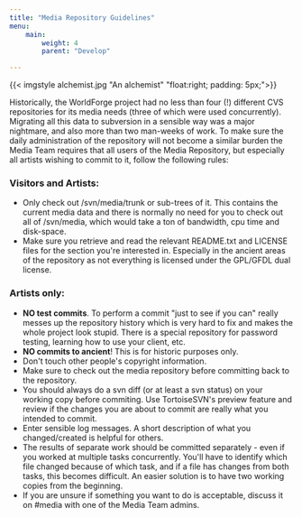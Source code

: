```yaml
---
title: "Media Repository Guidelines"
menu:
    main:
        weight: 4
        parent: "Develop"

---
```

{{< imgstyle alchemist.jpg "An alchemist" "float:right; padding: 5px;">}}

Historically, the WorldForge project had no less than four (!) different CVS repositories for its media needs (three of which were used concurrently). Migrating all this data to subversion in a sensible way was a major nightmare, and also more than two man-weeks of work. To make sure the daily administration of the repository will not become a similar burden the Media Team requires that all users of the Media Repository, but especially all artists wishing to commit to it, follow the following rules:

### Visitors and Artists:
* Only check out /svn/media/trunk or sub-trees of it.
This contains the current media data and there is normally no need for you to check out all of /svn/media, which would take a ton of bandwidth, cpu time and disk-space.
* Make sure you retrieve and read the relevant README.txt and LICENSE files for the section you're interested in. Especially in the ancient areas of the repository as not everything is licensed under the GPL/GFDL dual license.

### Artists only:
* **NO test commits**. To perform a commit "just to see if you can" really messes up the repository history which is very hard to fix and makes the whole project look stupid.
There is a special repository for password testing, learning how to use your client, etc.
* **NO commits to ancient**! This is for historic purposes only.
* Don't touch other people's copyright information.
* Make sure to check out the media repository before committing back to the repository.
* You should always do a svn diff (or at least a svn status) on your working copy before commiting. Use TortoiseSVN's preview feature and review if the changes you are about to commit are really what you intended to commit.
* Enter sensible log messages. A short description of what you changed/created is helpful for others.
* The results of separate work should be committed separately - even if you worked at multiple tasks concurrently. You'll have to identify which file changed because of which task, and if a file has changes from both tasks, this becomes difficult. An easier solution is to have two working copies from the beginning.
* If you are unsure if something you want to do is acceptable, discuss it on #media with one of the Media Team admins.